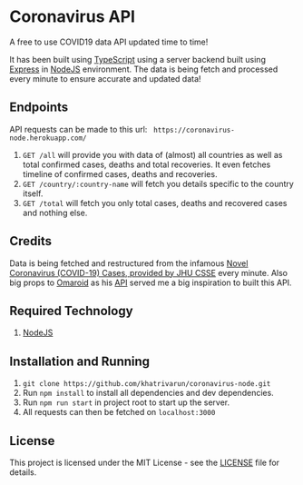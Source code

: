 # Coronavirus API
 A free to use COVID19 data API updated time to time!
 
 It has been built using [TypeScript](https://www.typescriptlang.org/) 
 using a server backend built using [Express](https://expressjs.com/) in
 [NodeJS](https://nodejs.org/en/) environment. The data is being fetch and processed every minute to ensure accurate and updated data!
 
 ## Endpoints
 API requests can be made to this url: `` https://coronavirus-node.herokuapp.com/``
 
 1. ``GET /all`` will provide you with data of (almost) all countries as well as total confirmed cases, deaths and total recoveries. It even fetches timeline of confirmed cases, deaths and recoveries.
 2. ``GET /country/:country-name`` will fetch you details specific to the country itself.
 3. ``GET /total`` will fetch you only total cases, deaths and recovered cases and nothing else.
 
 ## Credits
 Data is being fetched and restructured from the infamous [Novel Coronavirus (COVID-19) Cases, provided by JHU CSSE](https://github.com/CSSEGISandData/COVID-19) every minute.
 Also big props to [Omaroid](https://github.com/Omaroid) as his [API](https://github.com/Omaroid/Covid-19-API) served me a big inspiration to built this API.
 
 ## Required Technology
 1. [NodeJS](https://nodejs.org/en/)
 
 ## Installation and Running
 1. ``git clone https://github.com/khatrivarun/coronavirus-node.git``
 2. Run ``npm install`` to install all dependencies and dev dependencies.
 3. Run ``npm run start`` in project root to start up the server.
 4. All requests can then be fetched on ``localhost:3000``
 
 ## License
 This project is licensed under the MIT License - see the [LICENSE](LICENSE) file for details.
